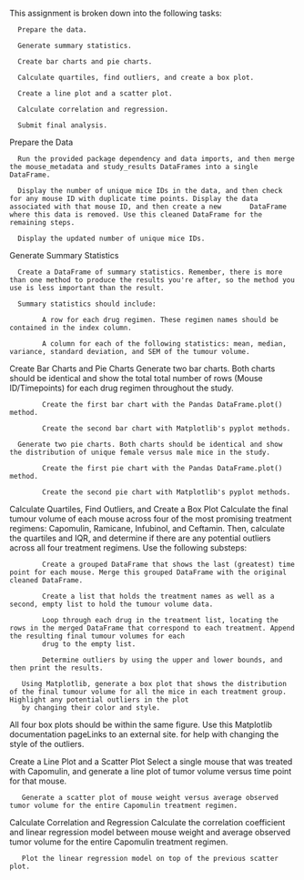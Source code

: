 This assignment is broken down into the following tasks:

      Prepare the data.

      Generate summary statistics.

      Create bar charts and pie charts.

      Calculate quartiles, find outliers, and create a box plot.

      Create a line plot and a scatter plot.

      Calculate correlation and regression.

      Submit final analysis.

Prepare the Data
      
      Run the provided package dependency and data imports, and then merge the mouse_metadata and study_results DataFrames into a single DataFrame.

      Display the number of unique mice IDs in the data, and then check for any mouse ID with duplicate time points. Display the data associated with that mouse ID, and then create a new       DataFrame where this data is removed. Use this cleaned DataFrame for the remaining steps.

      Display the updated number of unique mice IDs.

Generate Summary Statistics

      Create a DataFrame of summary statistics. Remember, there is more than one method to produce the results you're after, so the method you use is less important than the result.

      Summary statistics should include:

            A row for each drug regimen. These regimen names should be contained in the index column.

            A column for each of the following statistics: mean, median, variance, standard deviation, and SEM of the tumour volume.

Create Bar Charts and Pie Charts
      Generate two bar charts. Both charts should be identical and show the total total number of rows (Mouse ID/Timepoints) for each drug regimen throughout the study.

            Create the first bar chart with the Pandas DataFrame.plot() method.

            Create the second bar chart with Matplotlib's pyplot methods.

      Generate two pie charts. Both charts should be identical and show the distribution of unique female versus male mice in the study.

            Create the first pie chart with the Pandas DataFrame.plot() method.

            Create the second pie chart with Matplotlib's pyplot methods.

Calculate Quartiles, Find Outliers, and Create a Box Plot
      Calculate the final tumour volume of each mouse across four of the most promising treatment regimens: Capomulin, Ramicane, Infubinol, and Ceftamin. Then, calculate the quartiles 
      and IQR, and determine if there are any potential outliers across all four treatment regimens. Use the following substeps:

            Create a grouped DataFrame that shows the last (greatest) time point for each mouse. Merge this grouped DataFrame with the original cleaned DataFrame.

            Create a list that holds the treatment names as well as a second, empty list to hold the tumour volume data.

            Loop through each drug in the treatment list, locating the rows in the merged DataFrame that correspond to each treatment. Append the resulting final tumour volumes for each 
            drug to the empty list.

            Determine outliers by using the upper and lower bounds, and then print the results.

       Using Matplotlib, generate a box plot that shows the distribution of the final tumour volume for all the mice in each treatment group. Highlight any potential outliers in the plot 
       by changing their color and style.

All four box plots should be within the same figure. Use this Matplotlib documentation pageLinks to an external site. for help with changing the style of the outliers.

Create a Line Plot and a Scatter Plot
       Select a single mouse that was treated with Capomulin, and generate a line plot of tumor volume versus time point for that mouse.

       Generate a scatter plot of mouse weight versus average observed tumor volume for the entire Capomulin treatment regimen.

Calculate Correlation and Regression
       Calculate the correlation coefficient and linear regression model between mouse weight and average observed tumor volume for the entire Capomulin treatment regimen.

       Plot the linear regression model on top of the previous scatter plot.
